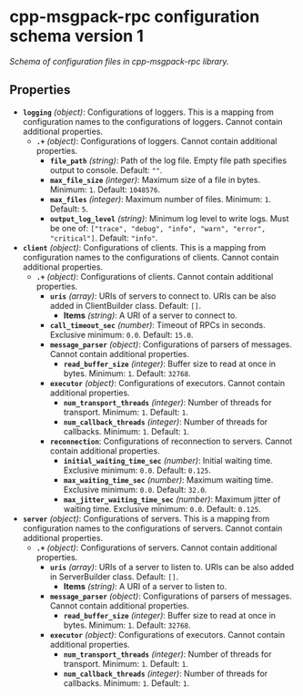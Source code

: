 # cpp-msgpack-rpc configuration schema version 1

*Schema of configuration files in cpp-msgpack-rpc library.*

## Properties

- **`logging`** *(object)*: Configurations of loggers. This is a mapping from configuration names to the configurations of loggers. Cannot contain additional properties.
  - **`.+`** *(object)*: Configurations of loggers. Cannot contain additional properties.
    - **`file_path`** *(string)*: Path of the log file. Empty file path specifies output to console. Default: `""`.
    - **`max_file_size`** *(integer)*: Maximum size of a file in bytes. Minimum: `1`. Default: `1048576`.
    - **`max_files`** *(integer)*: Maximum number of files. Minimum: `1`. Default: `5`.
    - **`output_log_level`** *(string)*: Minimum log level to write logs. Must be one of: `["trace", "debug", "info", "warn", "error", "critical"]`. Default: `"info"`.
- **`client`** *(object)*: Configurations of clients. This is a mapping from configuration names to the configurations of clients. Cannot contain additional properties.
  - **`.+`** *(object)*: Configurations of clients. Cannot contain additional properties.
    - **`uris`** *(array)*: URIs of servers to connect to. URIs can be also added in ClientBuilder class. Default: `[]`.
      - **Items** *(string)*: A URI of a server to connect to.
    - **`call_timeout_sec`** *(number)*: Timeout of RPCs in seconds. Exclusive minimum: `0.0`. Default: `15.0`.
    - **`message_parser`** *(object)*: Configurations of parsers of messages. Cannot contain additional properties.
      - **`read_buffer_size`** *(integer)*: Buffer size to read at once in bytes. Minimum: `1`. Default: `32768`.
    - **`executor`** *(object)*: Configurations of executors. Cannot contain additional properties.
      - **`num_transport_threads`** *(integer)*: Number of threads for transport. Minimum: `1`. Default: `1`.
      - **`num_callback_threads`** *(integer)*: Number of threads for callbacks. Minimum: `1`. Default: `1`.
    - **`reconnection`**: Configurations of reconnection to servers. Cannot contain additional properties.
      - **`initial_waiting_time_sec`** *(number)*: Initial waiting time. Exclusive minimum: `0.0`. Default: `0.125`.
      - **`max_waiting_time_sec`** *(number)*: Maximum waiting time. Exclusive minimum: `0.0`. Default: `32.0`.
      - **`max_jitter_waiting_time_sec`** *(number)*: Maximum jitter of waiting time. Exclusive minimum: `0.0`. Default: `0.125`.
- **`server`** *(object)*: Configurations of servers. This is a mapping from configuration names to the configurations of servers. Cannot contain additional properties.
  - **`.+`** *(object)*: Configurations of servers. Cannot contain additional properties.
    - **`uris`** *(array)*: URIs of a server to listen to. URIs can be also added in ServerBuilder class. Default: `[]`.
      - **Items** *(string)*: A URI of a server to listen to.
    - **`message_parser`** *(object)*: Configurations of parsers of messages. Cannot contain additional properties.
      - **`read_buffer_size`** *(integer)*: Buffer size to read at once in bytes. Minimum: `1`. Default: `32768`.
    - **`executor`** *(object)*: Configurations of executors. Cannot contain additional properties.
      - **`num_transport_threads`** *(integer)*: Number of threads for transport. Minimum: `1`. Default: `1`.
      - **`num_callback_threads`** *(integer)*: Number of threads for callbacks. Minimum: `1`. Default: `1`.
